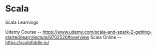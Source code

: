 # Scala
Scala Learnings



Udemy Course -- https://www.udemy.com/scala-and-spark-2-getting-started/learn/lecture/9702526#overview
Scala Online -- https://scalafiddle.io/
